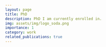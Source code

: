 ```yaml
---
layout: page
title: PhD
description: PhD I am currently enrolled in.
img: assets/img/logo_soda.png
importance: 1
category: work
related_publications: true
---
```


